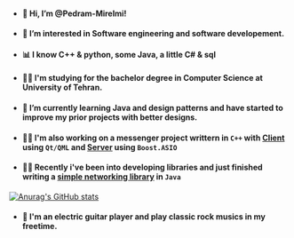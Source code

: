 - #### 👋 Hi, I’m @Pedram-Mirelmi!
- #### 👀 I’m interested in Software engineering and software developement.
- #### 📊 I know C++ & python, some Java, a little C# & sql
- #### 👨‍🎓 I'm studying for the bachelor degree in Computer Science at University of Tehran.
- #### 🌱 I’m currently learning **Java** and **design patterns** and have started to improve my prior projects with better designs.
- #### 👨‍💻 I'm also working on a messenger project writtern in `C++` with [Client](https://github.com/Pedram-Mirelmi/PMessenger-Client) using `Qt/QML` and [Server](https://github.com/Pedram-Mirelmi/PMessenger-Server) using `Boost.ASIO` 
- #### 👨‍💻 Recently i've been into developing libraries and just finished writing a [simple networking library](https://github.com/Pedram-Mirelmi/Simple-Java-Server-Lib) in `Java`
[![Anurag's GitHub stats](https://github-readme-stats.vercel.app/api?username=Pedram-Mirelmi)](https://github.com/anuraghazra/github-readme-stats)

- #### 🎸 I'm an electric guitar player and play classic rock musics in my freetime.

<!---
Pedram-Mirelmi/Pedram-Mirelmi is a ✨ special ✨ repository because its `README.md` (this file) appears on your GitHub profile.
You can click the Preview link to take a look at your changes.
--->
